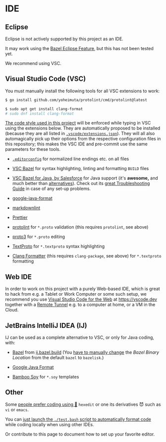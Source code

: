 <!--
    SPDX-License-Identifier: Apache-2.0

    Copyright 2023-2024 The Enola <https://enola.dev> Authors

    Licensed under the Apache License, Version 2.0 (the "License");
    you may not use this file except in compliance with the License.
    You may obtain a copy of the License at

        https://www.apache.org/licenses/LICENSE-2.0

    Unless required by applicable law or agreed to in writing, software
    distributed under the License is distributed on an "AS IS" BASIS,
    WITHOUT WARRANTIES OR CONDITIONS OF ANY KIND, either express or implied.
    See the License for the specific language governing permissions and
    limitations under the License.
-->

# IDE

## Eclipse

Eclipse is not actively supported by this project as an IDE.

It may work using the [Bazel Eclipse Feature](https://github.com/salesforce/bazel-eclipse/blob/main/docs/bef/README.md), but this has not been tested yet.

We recommend using VSC.

## Visual Studio Code (VSC)

You must manually install the following tools for all VSC extensions to work:

```bash
$ go install github.com/yoheimuta/protolint/cmd/protolint@latest

$ sudo apt get install clang-format
# sudo dnf install clang-format
```

[The code style used in this project](style.md) will be enforced while typing in VSC using the extensions below. They are automatically proposed to be installed (because they are all listed in [`.vscode/extensions.json`](https://github.com/enola-dev/enola/blob/main/.vscode/extensions.json)). They will all also automagically pick up their options from the respective configuration files in this repository; this makes the VSC IDE and pre-commit use the same parameters for these tools.

* [`.editorconfig`](https://marketplace.visualstudio.com/items?itemName=EditorConfig.EditorConfig) for normalized line endings etc. on all files

* [VSC Bazel](https://marketplace.visualstudio.com/items?itemName=BazelBuild.vscode-bazel) for syntax highlighting, linting and formatting `BUILD` files

* [VSC Bazel for Java, by Salesforce](https://marketplace.visualstudio.com/items?itemName=sfdc.bazel-vscode-java) for Java support (it's **awesome,** and much better than [alternatives](https://github.com/vorburger/LearningBazel/blob/85aee3c956cbb84c8cd7d4f317be8ac36b62bad8/ToDo.md)). Check out its [great Troubleshooting Guide](https://github.com/salesforce/bazel-vscode-java/blob/main/docs/troubleshoot.md) in case of any set-up problems.

* [google-java-format](https://marketplace.visualstudio.com/items?itemName=JoseVSeb.google-java-format-for-vs-code)

* [markdownlint](https://marketplace.visualstudio.com/items?itemName=DavidAnson.vscode-markdownlint)

* [Prettier](https://marketplace.visualstudio.com/items?itemName=esbenp.prettier-vscode)

* [protolint](https://marketplace.visualstudio.com/items?itemName=Plex.vscode-protolint) for `*.proto` validation (this requires `protolint`, see above)

* [proto3](https://marketplace.visualstudio.com/items?itemName=zxh404.vscode-proto3) for `*.proto` editing

* [TextProto](https://marketplace.visualstudio.com/items?itemName=thejustinwalsh.textproto-grammer) for `*.textproto` syntax highlighting

* [Clang Formatter](https://marketplace.visualstudio.com/items?itemName=Seaube.clangformat) (this requires `clang-package`, see above) for `*.textproto` formatting

## Web IDE

In order to work on this project with a purely Web-based IDE, which is great to hack from e.g. a Tablet or Work Computer or some such setup,
we recommend you use [Visual Studio Code for the Web](https://code.visualstudio.com/docs/editor/vscode-web) at <https://vscode.dev>
together with a [Remote Tunnel](https://code.visualstudio.com/docs/editor/vscode-web#_use-your-own-compute-with-remote-tunnels)
e.g. to a computer at home, or a VM in the Cloud.

## JetBrains IntelliJ IDEA (IJ)

IJ can be used as a complete alternative to VSC, or only for Java coding, with:

* [Bazel](https://plugins.jetbrains.com/plugin/8609-bazel-for-intellij) from [ij.bazel.build](https://ij.bazel.build)
  (You [have to manually change](https://github.com/bazelbuild/intellij/issues/4693) the
  _Bazel Binary Location_ from the default `bazel` to `bazelisk`.)

* [Google Java Format](https://plugins.jetbrains.com/plugin/8527-google-java-format)

* [Bamboo Soy](https://plugins.jetbrains.com/plugin/9841-bamboo-soy) for `*.soy` templates

## Other

Some [people prefer coding using 🙊](https://en.wikipedia.org/wiki/Editor_war) `hexedit` or one its derivatives 😈 such as `vi` or `emacs`.

You can [just launch the `./test.bash` script to automatically format code](style.md) while coding locally when using other IDEs.

Or contribute to this page to document how to set up your favorite editor.
